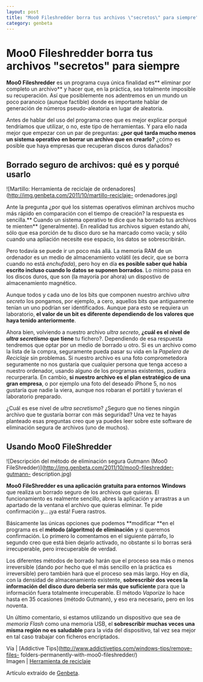 ```yaml
---
layout: post
title: "Moo0 Fileshredder borra tus archivos \"secretos\" para siempre"
category: genbeta
---
```


# Moo0 Fileshredder borra tus archivos "secretos" para siempre


**Moo0 Fileshredder** es un programa cuya única finalidad es** eliminar por completo un archivo** y hacer que, en la práctica, sea totalmente imposible su recuperación. Así que posiblemente nos adentremos en un mundo un poco paranoico (aunque factible) donde es importante hablar de generación de números pseudo-aleatoria en lugar de aleatoria.

Antes de hablar del uso del programa creo que es mejor explicar porqué
tendríamos que utilizar, o no, este tipo de herramientas. Y para ello nada
mejor que empezar con un par de preguntas: **¿por qué tarda mucho menos un
sistema operativo en borrar un archivo que en crearlo?** ¿cómo es posible que
haya empresas que recuperan discos duros dañados?  
  

## Borrado seguro de archivos: qué es y porqué usarlo

  
![Martillo: Herramienta de reciclaje de
ordenadores](http://img.genbeta.com/2011/10/martillo-reciclaje-
ordenadores.jpg)

Ante la pregunta ¿por qué los sistemas operativos eliminan archivos mucho más
rápido en comparación con el tiempo de creación? la respuesta es sencilla.**
Cuando un sistema operativo te dice que ha borrado tus archivos te mienten**
(generalmente). En realidad tus archivos siguen estando ahí, sólo que esa
porción de tu disco duro se ha marcado como vacía; y sólo cuando una apliación
necesite ese espacio, los datos se sobrescribirán.

Pero todavía se puede ir un poco más allá. La memoria RAM de un ordenador es
un medio de almacenamiento volátil (es decir, que se borra cuando no está
_enchufada_), pero hoy en día **es posible saber qué había escrito incluso
cuando lo datos se suponen borrados**. Lo mismo pasa en los discos duros, que
son (la mayoría por ahora) un dispostivo de almacenamiento magnético.

Aunque todos y cada uno de los bits que componen nuestro archivo _ultra
secreto_ los pongamos, por ejemplo, a cero, aquellos bits que antiguamente
tenían un uno podrían ser identificados. Aunque para esto se requiera un
laboratorio, **el valor de un bit es diferente dependiendo de los valores que
haya tenido anteriormente**.

Ahora bien, volviendo a nuestro archivo _ultra secreto_, **¿cuál es el nivel
de _ultra secretismo_ que tiene** tu fichero?. Dependiendo de esa respuesta
tendremos que optar por un medio de borrado u otro. Si es un archivo como la
lista de la compra, seguramente pueda pasar su vida en la _Papelera de
Reciclaje_ sin problemas. Si nuestro archivo es una foto comprometedora
seguramente no nos gustaría que cualquier persona que tenga acceso a nuestro
ordenador, usando alguno de los programas existentes, pudiera recurperarla. En
cambio, **si nuestro archivo es el plan estratégico de una gran empresa**, o
por ejemplo una foto del deseado iPhone 5, no nos gustaría que nadie la viera,
aunque nos robaran el portátil y tuvieran el laboratorio preparado.

¿Cuál es ese nivel de _ultra secretismo_? ¿Seguro que no tienes ningún archivo
que te gustaría borrar con más seguridad? Una vez te hayas planteado esas
preguntas creo que ya puedes leer sobre este software de eliminación segura de
archivos (uno de muchos).

## Usando Moo0 FileShredder

  
![Descripción del método de eliminación segura Gutmann \(Moo0
FileShredder\)](http://img.genbeta.com/2011/10/moo0-fileshredder-gutmann-
description.jpg)

**Moo0 FileShredder es una aplicación gratuita para entornos Windows** que realiza un borrado seguro de los archivos que quieras. El funcionamiento es realmente sencillo, abres la aplicación y arrastras a un apartado de la ventana el archivo que quieras eliminar. Te pide confirmación y… ¡ya está! Fuera rastros.

Básicamente las únicas opciones que podemos **modificar **en el programa es el
**método (algoritmo) de eliminación** y si queremos confirmación. Lo primero
lo comentamos en el siguiente párrafo, lo segundo creo que está bien dejarlo
activado, no obstante si lo borras será irrecuperable, pero irrecuperable de
verdad.

Los diferentes métodos de borrado harán que el proceso sea más o menos
irreversible (dando por hecho que el más sencillo en la práctica es
irreversible) pero también hará que el proceso sea más largo. Hoy en día, con
la densidad de almacenamiento existente, **sobrescribir dos veces la
información del disco duro debería ser más que suficiente** para que la
información fuera totalmente irrecuperable. El método _Vaporize_ lo hace hasta
en 35 ocasiones (método Gutmann), y eso era necesario, pero en los noventa.

Un último comentario, si estamos utilizando un dispositivo que sea de _memoria
Flash_ como una memoria USB, el **sobrescribir muchas veces una misma región
no es saludable** para la vida del dispositivo, tal vez sea mejor en tal caso
trabajar con ficheros encriptados.

Vía | [Addictive Tips](http://www.addictivetips.com/windows-tips/remove-files-
folders-permanently-with-moo0-fileshredder/)  
Imagen | [Herramienta de
reciclaje](http://www.flickr.com/photos/kubina/941658791/)

Artículo extraído de [Genbeta](http://www.genbeta.com).